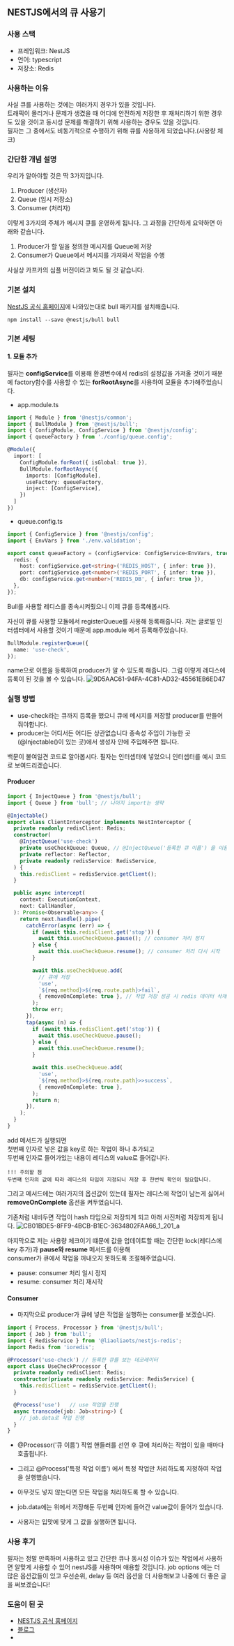 ## NESTJS에서의 큐 사용기

### 사용 스택

- 프레임워크: NestJS
- 언어: typescript
- 저장소: Redis

### 사용하는 이유

사실 큐를 사용하는 것에는 여러가지 경우가 있을 것입니다. </br>
트래픽이 몰리거나 문제가 생겼을 때 어디에 안전하게 저장한 후 재처리하기 위한 경우도 있을 것이고 동시성 문제를 해결하기 위해 사용하는 경우도 있을 것입니다.</br>
필자는 그 중에서도 비동기적으로 수행하기 위해 큐를 사용하게 되었습니다.(사용량 체크)

### 간단한 개념 설명

우리가 알아야할 것은 딱 3가지입니다.

1. Producer (생산자)
2. Queue (임시 저장소)
3. Consumer (처리자)

이렇게 3가지의 주체가 메시지 큐를 운영하게 됩니다. 그 과정을 간단하게 요약하면 아래와 같습니다.

1. Producer가 할 일을 정의한 메시지를 Queue에 저장
2. Consumer가 Queue에서 메시지를 가져와서 작업을 수행

사실상 카프카의 심플 버전이라고 봐도 될 것 같습니다.

### 기본 설치

[NestJS 공식 홈페이지](https://docs.nestjs.com/techniques/queues)에 나와있는대로 bull 패키지를 설치해줍니다.

```
npm install --save @nestjs/bull bull
```

### 기본 세팅

#### 1. 모듈 추가

필자는 **configService**를 이용해 환경변수에서 redis의 설정값을 가져올 것이기 때문에 factory함수를 사용할 수 있는 **forRootAsync**를 사용하여 모듈을 추가해주었습니다.

- app.module.ts

```ts
import { Module } from '@nestjs/common';
import { BullModule } from '@nestjs/bull';
import { ConfigModule, ConfigService } from '@nestjs/config';
import { queueFactory } from './config/queue.config';

@Module({
  import: [
    ConfigModule.forRoot({ isGlobal: true }),
    BullModule.forRootAsync({
      imports: [ConfigModule],
      useFactory: queueFactory,
      inject: [ConfigService],
    })
  ]
})
```

- queue.config.ts

```ts
import { ConfigService } from '@nestjs/config';
import { EnvVars } from './env.validation';

export const queueFactory = (configService: ConfigService<EnvVars, true>) => ({
  redis: {
    host: configService.get<string>('REDIS_HOST', { infer: true }),
    port: configService.get<number>('REDIS_PORT', { infer: true }),
    db: configService.get<number>('REDIS_DB', { infer: true }),
  },
});
```

Bull를 사용할 레디스를 종속시켜줬으니 이제 큐를 등록해봅시다.

자신이 큐를 사용할 모듈에서 registerQueue를 사용해 등록해줍니다.
저는 글로벌 인터셉터에서 사용할 것이기 때문에 app.module 에서 등록해주었습니다.

```ts
BullModule.registerQueue({
  name: 'use-check',
});
```

name으로 이름을 등록하여 producer가 알 수 있도록 해줍니다.
그럼 이렇게 레디스에 등록이 된 것을 볼 수 있습니다.
![9D5AAC61-94FA-4C81-AD32-45561EB6ED47](https://user-images.githubusercontent.com/75289370/231488781-1f621ba7-4315-4532-b892-b0015e051c64.jpeg)

### 실행 방법

- use-check라는 큐까지 등록을 했으니 큐에 메시지를 저장할 producer를 만들어줘야합니다.
- producer는 어디서든 어디든 상관없습니다 종속성 주입이 가능한 곳(@Injectable()이 있는 곳)에서 생성자 안에 주입해주면 됩니다.

백문이 불여일견 코드로 알아봅시다.
필자는 인터셉터에 넣었으니 인터셉터를 예시 코드로 보여드리겠습니다.

#### Producer

```ts
import { InjectQueue } from '@nestjs/bull';
import { Queue } from 'bull'; // 나머지 import는 생략

@Injectable()
export class ClientInterceptor implements NestInterceptor {
  private readonly redisClient: Redis;
  constructor(
    @InjectQueue('use-check')
    private useCheckQueue: Queue, // @InjectQueue('등록한 큐 이름') 을 이용해 종송성 주입
    private reflector: Reflector,
    private readonly redisService: RedisService,
  ) {
    this.redisClient = redisService.getClient();
  }

  public async intercept(
    context: ExecutionContext,
    next: CallHandler,
  ): Promise<Observable<any>> {
    return next.handle().pipe(
      catchError(async (err) => {
        if (await this.redisClient.get('stop')) {
          await this.useCheckQueue.pause(); // consumer 처리 정지
        } else {
          await this.useCheckQueue.resume(); // consumer 처리 다시 시작
        }

        await this.useCheckQueue.add(
          // 큐에 저장
          'use',
          `${req.method}>${req.route.path}>fail`,
          { removeOnComplete: true }, // 작업 저장 성공 시 redis 데이터 삭제
        );
        throw err;
      }),
      tap(async (n) => {
        if (await this.redisClient.get('stop')) {
          await this.useCheckQueue.pause();
        } else {
          await this.useCheckQueue.resume();
        }

        await this.useCheckQueue.add(
          'use',
          `${req.method}>${req.route.path}>>success`,
          { removeOnComplete: true },
        );
        return n;
      }),
    );
  }
}
```

add 메서드가 실행되면</br>
첫번째 인자로 넣은 값을 key로 하는 작업이 하나 추가되고</br>
두번째 인자로 들어가있는 내용이 레디스의 value로 들어갑니다.
```
!!! 주의할 점
두번쨰 인자의 값에 따라 레디스의 타입이 지정되니 저장 후 한번씩 확인이 필요합니다.
```

그리고 메서드에는 여러가지의 옵션값이 있는데 필자는 레디스에 작업이 남는게 싫어서 **removeOnComplete** 옵션을 켜두었습니다.

기존처럼 내비두면 작업이 hash 타입으로 저장되게 되고 아래 사진처럼 저장되게 됩니다.
![CB01BDE5-8FF9-4BCB-B1EC-3634802FAA66_1_201_a](https://user-images.githubusercontent.com/75289370/231488831-1d85b292-01b1-46df-86f9-3fbbac423d07.jpeg)

마지막으로 저는 사용량 체크이기 떄문에 값을 업데이트할 때는 간단한 lock(레디스에 key 추가)과 **pause와 resume** 메서드를 이용해</br>
consumer가 큐에서 작업을 꺼내오지 못하도록 조절해주었습니다.

- pause: consumer 처리 일시 정지
- resume: consumer 처리 재시작

#### Consumer

- 마지막으로 producer가 큐에 넣은 작업을 실행하는 consumer를 보겠습니다.

```ts
import { Process, Processor } from '@nestjs/bull';
import { Job } from 'bull';
import { RedisService } from '@liaoliaots/nestjs-redis';
import Redis from 'ioredis';

@Processor('use-check') // 등록한 큐를 보는 데코레이터
export class UseCheckProcessor {
  private readonly redisClient: Redis;
  constructor(private readonly redisService: RedisService) {
    this.redisClient = redisService.getClient();
  }

  @Process('use')   // use 작업을 진행
  async transcode(job: Job<string>) {
    // job.data로 작업 진행
  }
}
```

- @Processor('큐 이름') 작업 핸들러를 선언 후 큐에 처리하는 작업이 있을 때마다 호출됩니다.
- 그리고 @Process('특정 작업 이름') 에서 특정 작업만 처리하도록 지정하여 작업을 실행했습니다.
- 아무것도 넣지 않는다면 모든 작업을 처리하도록 할 수 있습니다.


- job.data에는 위에서 저장해둔 두번째 인자에 들어간 value값이 들어가 있습니다.
- 사용자는 입맛에 맞게 그 값을 실행하면 됩니다.



### 사용 후기

필자는 정말 만족하며 사용하고 있고 간단한 큐나 동시성 이슈가 있는 작업에서 사용하면 알맞게 사용할 수 있어 nestJS를 사용하며 애용할 것입니다.
job options 에는 더 많은 옵션값들이 있고 우선순위, delay 등 여러 옵션을 더 사용해보고 나중에 더 좋은 글을 써보겠습니다!


### 도움이 된 곳
- [NESTJS 공식 홈페이지](https://docs.nestjs.com/techniques/queues)
- [블로그](https://overcome-the-limits.tistory.com/679?category=1006727)
- 
